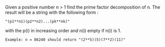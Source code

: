 Given a positive number n > 1 find the prime factor decomposition of n. The result will be a string with the following form :

```
"(p1**n1)(p2**n2)...(pk**nk)"
```

with the p(i) in increasing order and n(i) empty if n(i) is 1.

```
Example: n = 86240 should return "(2**5)(5)(7**2)(11)"
```

